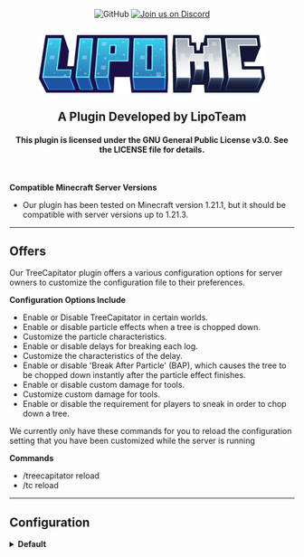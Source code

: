 <div align="center">

![GitHub](https://img.shields.io/github/license/NaufalFitri/Lipo-TreeCapitator?style=flat-square)
[![Join us on Discord](https://img.shields.io/discord/1040175857462943788.svg?label=&logo=discord&logoColor=ffffff&color=7389D8&labelColor=6A7EC2&style=flat-square)](https://discord.com/invite/4DtDBGtST4)

</div>

<h2 align="center">
  <img src="lipomc.png" alt="LipoMC Logo" width="400">
  <br>
    <br>
  A Plugin Developed by LipoTeam
    <br>
    <h4 align="center">
    This plugin is licensed under the GNU General Public License v3.0. See the LICENSE file for details.
    </h4>
<br>
</h2>

**Compatible Minecraft Server Versions**

- Our plugin has been tested on Minecraft version 1.21.1, but it should be compatible with server versions up to 1.21.3.

---

## Offers

Our TreeCapitator plugin offers a various configuration options for server owners 
to customize the configuration file to their preferences.

**Configuration Options Include**

- Enable or Disable TreeCapitator in certain worlds.
- Enable or disable particle effects when a tree is chopped down.
- Customize the particle characteristics.
- Enable or disable delays for breaking each log.
- Customize the characteristics of the delay.
- Enable or disable 'Break After Particle' (BAP), which causes the tree to be chopped down instantly after the particle effect finishes.
- Enable or disable custom damage for tools.
- Customize custom damage for tools.
- Enable or disable the requirement for players to sneak in order to chop down a tree.

We currently only have these commands for you to reload the configuration setting that you have been customized while the server is running

**Commands**

- /treecapitator reload
- /tc reload

---
## Configuration
<details>
<summary><b>Default</b></summary>

```
# The prefix for the plugin
prefix : "&8[&9&l!&8] &9&lTreeCapitator &8»&f"

TreeCapitator:
  # Use to enable/disable the usage of tree capitator
  enabled: true
  # [BETA] use asynchronous mode for collecting log
  async: false
  # The break delay for each log
  delay:
    # Enable/Disable delay for breaking the log (not for async breaking the log)
    enabled: true
    # The delay time foreach blocks collection/breaking
    time: 1
    # BAP stands for Break After Particle
    BAP: true

  particle:
    # Enable/Disable particle when the Capitator is running
    enabled: true
    # Percentage of particle to be spawn (Depends on liking)
    percentage: 65
    # Type of particle to be used, you can check here https://hub.spigotmc.org/javadocs/spigot/org/bukkit/Particle.html
    type: CAMPFIRE_COSY_SMOKE
    # Amount of particle to be spawns, better set to low value so that low-end player will not experience lag
    amount: 5
    # The velocity of the particle spread, value is in points
    speed: 0.1
    # The Sound for particle
    sound:
      # Enable/Disable sound for particle
      enabled: true
      # The name of sound for the particle, you can check here https://hub.spigotmc.org/javadocs/bukkit/org/bukkit/Sound.html
      name: BLOCK_AZALEA_LEAVES_BREAK

  damage:
    # Enable/Disable damage to be applied to the tools
    enabled: true
    # Enable/Disable if you want unbreaking to influence the damage taken by the tools
    unbreakingInfluence: true
    # Added extradamage for every damage taken by the tools
    extraDamage: 1

  # You can set which world can player use treecapitator, set worlds: [] to apply on all worlds
  worlds:
    - world

    # Enable/Disable for the player to sneak to break the logs
  needsneak: true
```

</details>


